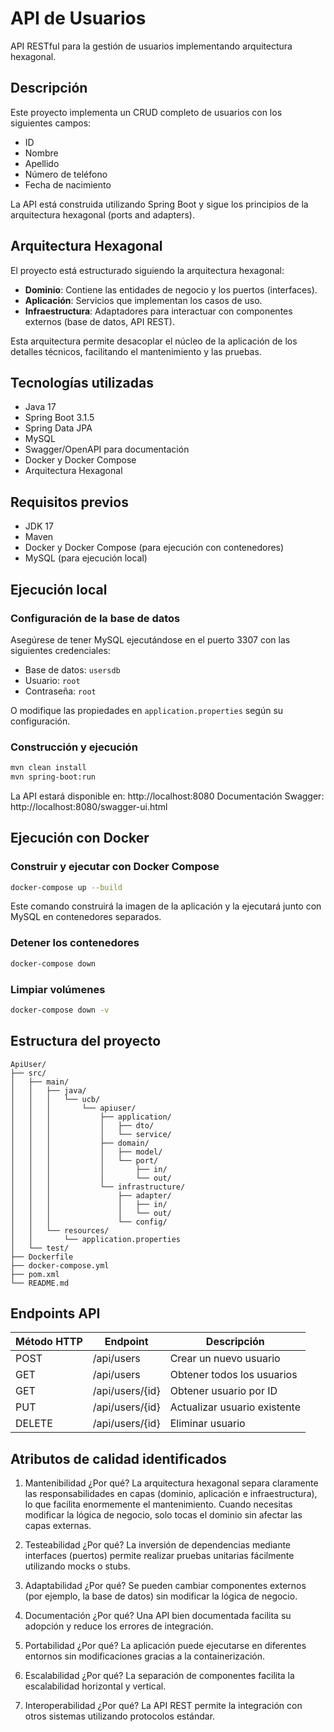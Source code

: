 # API de Usuarios

API RESTful para la gestión de usuarios implementando arquitectura hexagonal.

## Descripción

Este proyecto implementa un CRUD completo de usuarios con los siguientes campos:
- ID
- Nombre
- Apellido
- Número de teléfono
- Fecha de nacimiento

La API está construida utilizando Spring Boot y sigue los principios de la arquitectura hexagonal (ports and adapters).

## Arquitectura Hexagonal

El proyecto está estructurado siguiendo la arquitectura hexagonal:

- **Dominio**: Contiene las entidades de negocio y los puertos (interfaces).
- **Aplicación**: Servicios que implementan los casos de uso.
- **Infraestructura**: Adaptadores para interactuar con componentes externos (base de datos, API REST).

Esta arquitectura permite desacoplar el núcleo de la aplicación de los detalles técnicos, facilitando el mantenimiento y las pruebas.

## Tecnologías utilizadas

- Java 17
- Spring Boot 3.1.5
- Spring Data JPA
- MySQL
- Swagger/OpenAPI para documentación
- Docker y Docker Compose
- Arquitectura Hexagonal

## Requisitos previos

- JDK 17
- Maven
- Docker y Docker Compose (para ejecución con contenedores)
- MySQL (para ejecución local)

## Ejecución local

### Configuración de la base de datos

Asegúrese de tener MySQL ejecutándose en el puerto 3307 con las siguientes credenciales:
- Base de datos: `usersdb`
- Usuario: `root`
- Contraseña: `root`

O modifique las propiedades en `application.properties` según su configuración.

### Construcción y ejecución

```bash
mvn clean install
mvn spring-boot:run
```

La API estará disponible en: http://localhost:8080
Documentación Swagger: http://localhost:8080/swagger-ui.html

## Ejecución con Docker

### Construir y ejecutar con Docker Compose

```bash
docker-compose up --build
```

Este comando construirá la imagen de la aplicación y la ejecutará junto con MySQL en contenedores separados.

### Detener los contenedores

```bash
docker-compose down
```

### Limpiar volúmenes

```bash
docker-compose down -v
```

## Estructura del proyecto

```
ApiUser/
├── src/
│   ├── main/
│   │   ├── java/
│   │   │   └── ucb/
│   │   │       └── apiuser/
│   │   │           ├── application/
│   │   │           │   ├── dto/
│   │   │           │   └── service/
│   │   │           ├── domain/
│   │   │           │   ├── model/
│   │   │           │   └── port/
│   │   │           │       ├── in/
│   │   │           │       └── out/
│   │   │           └── infrastructure/
│   │   │               ├── adapter/
│   │   │               │   ├── in/
│   │   │               │   └── out/
│   │   │               └── config/
│   │   └── resources/
│   │       └── application.properties
│   └── test/
├── Dockerfile
├── docker-compose.yml
├── pom.xml
└── README.md
```

## Endpoints API

| Método HTTP | Endpoint       | Descripción                       |
|-------------|----------------|-----------------------------------|
| POST        | /api/users     | Crear un nuevo usuario            |
| GET         | /api/users     | Obtener todos los usuarios        |
| GET         | /api/users/{id}| Obtener usuario por ID            |
| PUT         | /api/users/{id}| Actualizar usuario existente      |
| DELETE      | /api/users/{id}| Eliminar usuario                  |

## Atributos de calidad identificados

1. Mantenibilidad
¿Por qué? La arquitectura hexagonal separa claramente las responsabilidades en capas (dominio, aplicación e infraestructura), lo que facilita enormemente el mantenimiento. Cuando necesitas modificar la lógica de negocio, solo tocas el dominio sin afectar las capas externas.

2. Testeabilidad
¿Por qué? La inversión de dependencias mediante interfaces (puertos) permite realizar pruebas unitarias fácilmente utilizando mocks o stubs.

3. Adaptabilidad
¿Por qué? Se pueden cambiar componentes externos (por ejemplo, la base de datos) sin modificar la lógica de negocio.

4. Documentación
¿Por qué? Una API bien documentada facilita su adopción y reduce los errores de integración.

5. Portabilidad
¿Por qué? La aplicación puede ejecutarse en diferentes entornos sin modificaciones gracias a la containerización.

6. Escalabilidad
¿Por qué? La separación de componentes facilita la escalabilidad horizontal y vertical.

7. Interoperabilidad
¿Por qué? La API REST permite la integración con otros sistemas utilizando protocolos estándar.